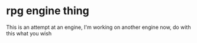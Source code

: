 # rpg engine thing
This is an attempt at an engine, I'm working on another engine now, do with this what you wish
